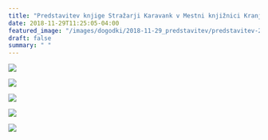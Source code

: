 ```yaml
---
title: "Predstavitev knjige Stražarji Karavank v Mestni knjižnici Kranj" 
date: 2018-11-29T11:25:05-04:00
featured_image: "/images/dogodki/2018-11-29_predstavitev/predstavitev-2018-11-29_banner.jpg"
draft: false
summary: " "
---
```


![](/images/dogodki/2018-11-29_predstavitev/predstavitev-2018-11-29_01.jpg " ")

![](/images/dogodki/2018-11-29_predstavitev/predstavitev-2018-11-29_02.jpg " ")

![](/images/dogodki/2018-11-29_predstavitev/predstavitev-2018-11-29_03.jpg " ")

![](/images/dogodki/2018-11-29_predstavitev/predstavitev-2018-11-29_04.jpg " ")

![](/images/dogodki/2018-11-29_predstavitev/predstavitev-2018-11-29_05.jpg " ")